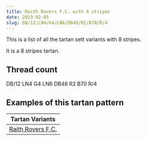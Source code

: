 ```yaml
---
title: Raith Rovers F.C. with 8 stripes
date: 2023-02-05
slug: DB/12/LN4/G4/LN6/DB48/R2/B70/R/4
---
```

This is a list of all the tartan sett variants with 8 stripes.

It is a 8 stripes tartan.


## Thread count
DB/12 LN4 G4 LN6 DB48 R2 B70 R/4

## Examples of this tartan pattern

| Tartan Variants |
|---------------|
| [Raith Rovers F.C.](/variants/db/12/ln4/g4/ln6/db48/r2/b70/r/4-b304080-db000050-g30a010-lne0e0e0-rc00000)||
